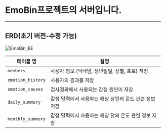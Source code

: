 # EmoBin프로젝트의 서버입니다.   
---
## ERD(초기 버전-수정 가능)
![EmoBin_BE](https://github.com/user-attachments/assets/32ebf410-7079-4b74-8bd7-4b77bd9bcbbd)

|  테이블 명 | 설명                |
|---------------------|-------------|
| `members`     | 사용자 정보 (닉네임, 생년월일, 성별, 프로) 저장 |
| `emotion_history`  | 사용자의 결과를 저장     |
| `emotion_causes`    | 검사결과에서 사용되는 감정 원인이 저장      |
| `daily_summary`   | 감정 달력에서 사용하는 해당 당일의 온도 관련 정보 저장         |
| `monthly_summary`   | 감정 달력에서 사용하는 해당 달의 온도 관련 정보 저장         |
